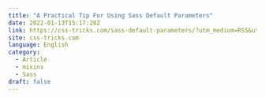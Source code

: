 ```yaml
---
title: "A Practical Tip For Using Sass Default Parameters"
date: 2022-01-13T15:17:28Z
link: https://css-tricks.com/sass-default-parameters/?utm_medium=RSS&utm_source=news.12bit.vn
site: css-tricks.com
language: English
category:
  - Article
  - mixins
  - Sass
draft: false
---
```

